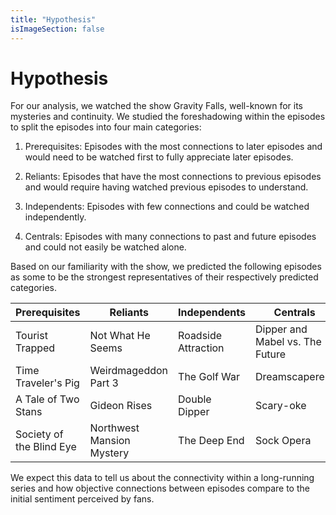 ```yaml
---
title: "Hypothesis"
isImageSection: false
---
```


# Hypothesis

For our analysis, we watched the show Gravity Falls, well-known for its mysteries and continuity. We studied the foreshadowing within the episodes to split the episodes into four main categories:

1. Prerequisites: Episodes with the most connections to later episodes and would need to be watched first to fully appreciate later episodes.

2. Reliants: Episodes that have the most connections to previous episodes and would require having watched previous episodes to understand.

3. Independents: Episodes with few connections and could be watched independently.

4. Centrals: Episodes with many connections to past and future episodes and could not easily be watched alone.

Based on our familiarity with the show, we predicted the following episodes as some to be the strongest representatives of their respectively predicted categories.

| Prerequisites | Reliants | Independents | Centrals |
|---------------|----------|--------------|----------|
| Tourist Trapped | Not What He Seems | Roadside Attraction | Dipper and Mabel vs. The Future |
| Time Traveler's Pig | Weirdmageddon Part 3 | The Golf War | Dreamscaperers |
| A Tale of Two Stans | Gideon Rises | Double Dipper | Scary-oke |
| Society of the Blind Eye | Northwest Mansion Mystery | The Deep End | Sock Opera |

We expect this data to tell us about the connectivity within a long-running series and how objective connections between episodes compare to the initial sentiment perceived by fans.